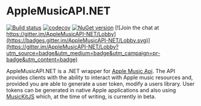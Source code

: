 # AppleMusicAPI.NET

[![Build status](https://ci.appveyor.com/api/projects/status/jviar4g4swch3gej/branch/master?svg=true)](https://ci.appveyor.com/project/MattPress/applemusicapi-net)
[![codecov](https://codecov.io/gh/MattPress/AppleMusicAPI.NET/branch/master/graph/badge.svg)](https://codecov.io/gh/MattPress/AppleMusicAPI.NET)
[![NuGet version](https://badge.fury.io/nu/AppleMusicAPI.NET.svg)](https://badge.fury.io/nu/AppleMusicAPI.NET)
[![Join the chat at https://gitter.im/AppleMusicAPI-NET/Lobby](https://badges.gitter.im/AppleMusicAPI-NET/Lobby.svg)](https://gitter.im/AppleMusicAPI-NET/Lobby?utm_source=badge&utm_medium=badge&utm_campaign=pr-badge&utm_content=badge)


AppleMusicAPI.NET is a .NET wrapper for [Apple Music Api](https://developer.apple.com/documentation/applemusicapi). The API provides clients with the ability to interact with Apple music resources and, provided you are able to generate a user token, modify a users library. User tokens can be generated in native Apple applications and also using [MusicKitJS](https://developer.apple.com/documentation/musickitjs) which, at the time of writing, is currently in beta.
